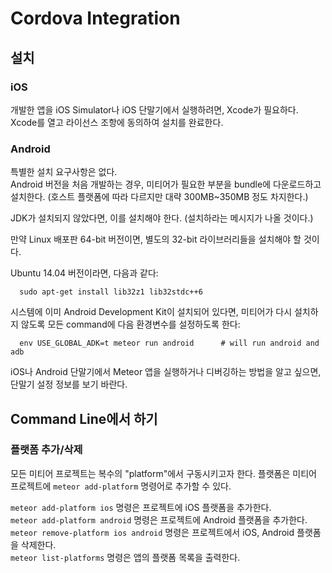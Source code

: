 # Cordova Integration

## 설치

### iOS

개발한 앱을 iOS Simulator나 iOS 단말기에서 실행하려면, Xcode가 필요하다.  
Xcode를 열고 라이선스 조항에 동의하여 설치를 완료한다.

### Android

특별한 설치 요구사항은 없다.  
Android 버전을 처음 개발하는 경우, 미티어가 필요한 부분을 bundle에 다운로드하고 설치한다.
(호스트 플랫폼에 따라 다르지만 대략 300MB~350MB 정도 차지한다.)

JDK가 설치되지 않았다면, 이를 설치해야 한다. (설치하라는 메시지가 나올 것이다.)

만약 Linux 배포판 64-bit 버전이면, 별도의 32-bit 라이브러리들을 설치해야 할 것이다.

Ubuntu 14.04 버전이라면, 다음과 같다:
```
  sudo apt-get install lib32z1 lib32stdc++6
```

시스템에 이미 Android Development Kit이 설치되어 있다면, 미티어가 다시 설치하지 않도록 모든 command에 
다음 환경변수를 설정하도록 한다:

```
  env USE_GLOBAL_ADK=t meteor run android      # will run android and adb
```

iOS나 Android 단말기에서 Meteor 앱을 실행하거나 디버깅하는 방법을 알고 싶으면,
단말기 설정 정보를 보기 바란다.


## Command Line에서 하기

### 플랫폼 추가/삭제

모든 미티어 프로젝트는 복수의 "platform"에서 구동시키고자 한다. 
플랫폼은 미티어 프로젝트에 `meteor add-platform` 명령어로 추가할 수 있다.

`meteor add-platform ios` 명령은 프로젝트에 iOS 플랫폼을 추가한다.  
`meteor add-platform android` 명령은 프로젝트에 Android 플랫폼을 추가한다.  
`meteor remove-platform ios android` 명령은 프로젝트에서 iOS, Android 플랫폼을 삭제한다.  
`meteor list-platforms` 명령은 앱의 플랫폼 목록을 출력한다.


